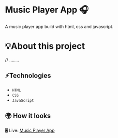 # Music Player App 🎧
A music player app build with html, css and javascript.

# 💡About this project 
// ........

## ⚡Technologies
* `HTML`
* `CSS`
* `JavaScript`

## 🌍 How it looks 

🖥️ Live: [Music Player App](https://sadikahmetaydin.github.io/music-player-app/)
